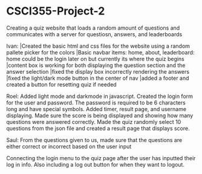 # CSCI355-Project-2
Creating a quiz website that loads a random amount of questions and communicates with a server for questiosn, answers, and leaderboards

Ivan:
|Created the basic html and css files for the website using a random pallete picker for the colors
|Basic navbar items: home, about, leaderboard: home could be the login later on but currently its where the quiz begins
|content box is working for both displaying the question section and the answer selection
|fixed the display box incorrectly rendering the answers 
|fixed the light/dark mode button in the center of nav
|added a footer and created a button for resetting quiz if needed

Roel:
Added light mode and darkmode in javascript. 
Created the login form for the user and password.
The password is required to be 6 characters long and have special symbols. Added timer, result page, and username displaying. Made sure the score is being displayed and showing how many questions were answered correctly.
Made the quiz randomly select 10 questions from the json file and created a result page that displays score.

Saul:
From the questions given to us, made sure that the questions are either correct or incorrect based on the user input 

Connecting the login menu to the quiz page after the user has inputted their log in info. Also including a log out button for when they want to logout. 
